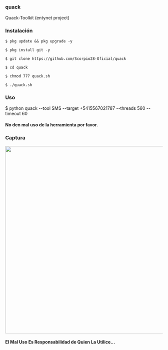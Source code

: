 ### quack
Quack-Toolkit (entynet project)

### Instalación

```
$ pkg update && pkg upgrade -y

$ pkg install git -y

$ git clone https://github.com/Scorpio28-Oficial/quack

$ cd quack

$ chmod 777 quack.sh

$ ./quack.sh
```

### Uso

$ python quack --tool SMS --target +5415567021787 --threads 560 --timeout 60

#### No den mal uso de la herramienta por favor.

### Captura
<p align="center">
	<img src="https://i.imgur.com/6OIjKRk.jpg" width="600px">
</p>

#### El Mal Uso Es Responsabilidad de Quien La Utilice...
